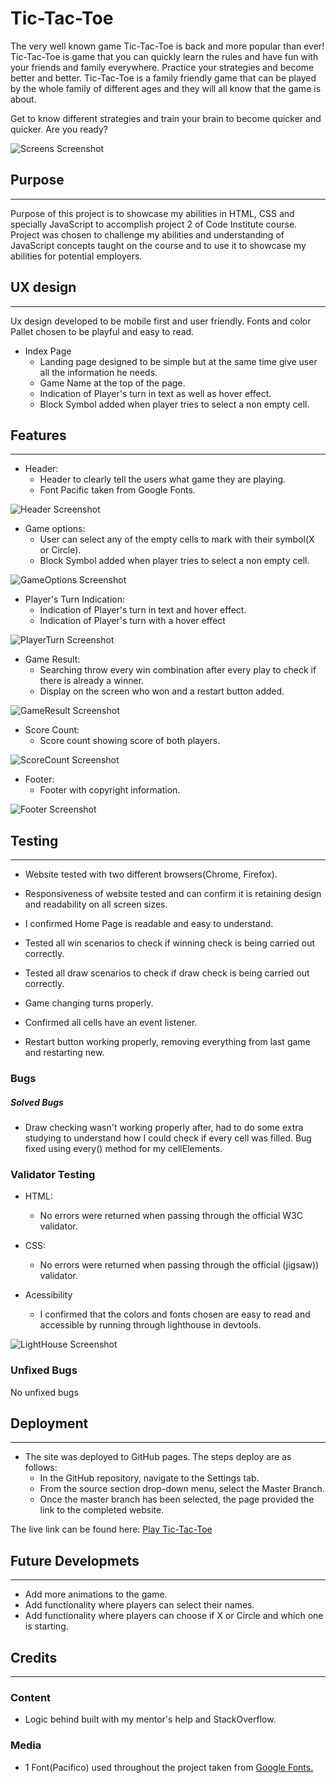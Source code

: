 # Tic-Tac-Toe
The very well known game Tic-Tac-Toe is back and more popular than ever! Tic-Tac-Toe is game that you can quickly learn the rules and have fun with your friends and family everywhere.
Practice your strategies and become better and better. Tic-Tac-Toe is a family friendly game that can be played by the whole family of different ages and they will all know that the game is about.

Get to know different strategies and train your brain to become quicker and quicker.
Are you ready?

![Screens Screenshot](assets/images/screens-screenshot.png)

## Purpose
------

Purpose of this project is to showcase my abilities in HTML, CSS and specially JavaScript to accomplish project 2 of Code Institute course. 
Project was chosen to challenge my abilities and understanding of JavaScript concepts taught on the course and to use it to showcase my abilities for potential employers.

## UX design
------

Ux design developed to be mobile first and user friendly.
Fonts and color Pallet chosen to be playful and easy to read.

- Index Page
    - Landing page designed to be simple but at the same time give user all the information he needs.
    - Game Name at the top of the page.
    - Indication of Player's turn in text as well as hover effect.
    - Block Symbol added when player tries to select a non empty cell.

## Features
------

- Header:
    - Header to clearly tell the users what game they are playing.
    - Font Pacific taken from Google Fonts.

![Header Screenshot](assets/images/header-screenshot.png)

- Game options:
    - User can select any of the empty cells to mark with their symbol(X or Circle).
    - Block Symbol added when player tries to select a non empty cell.

![GameOptions Screenshot](assets/images/gameoptions-screenshot.png)

- Player's Turn Indication:  
    - Indication of Player's turn in text and hover effect.
    - Indication of Player's turn with a hover effect

![PlayerTurn Screenshot](assets/images/playerturn-screenshot.png)

- Game Result:
    - Searching throw every win combination after every play to check if there is already a winner.
    - Display on the screen who won and a restart button added.

![GameResult Screenshot](assets/images/gameresult-screenshot.png)

- Score Count:
    - Score count showing score of both players.

![ScoreCount Screenshot](assets/images/score-screenshot.png)

- Footer:
    - Footer with copyright information.

![Footer Screenshot](assets/images/footer-screenshot.png)

## Testing
------

- Website tested with two different browsers(Chrome, Firefox).

- Responsiveness of website tested and can confirm it is retaining design and readability on all screen sizes.

- I confirmed Home Page is readable and easy to understand.

- Tested all win scenarios to check if winning check is being carried out correctly.

- Tested all draw scenarios to check if draw check is being carried out correctly.

- Game changing turns properly.

- Confirmed all cells have an event listener.

- Restart button working properly, removing everything from last game and restarting new.

### Bugs

##### Solved Bugs

- Draw checking wasn't working properly after, had to do some extra studying to understand how I could check if every cell was filled. Bug fixed using every() method for my cellElements.

### Validator Testing
- HTML: 
    - No errors were returned when passing through the official W3C validator.

- CSS: 
    - No errors were returned when passing through the official (jigsaw)) validator.

- Acessibility
    - I confirmed that the colors and fonts chosen are easy to read and accessible by running through lighthouse in devtools.

![LightHouse Screenshot](assets/images/lighthouse-screenshot.png)

### Unfixed Bugs
No unfixed bugs

## Deployment
------

- The site was deployed to GitHub pages. The steps deploy are as follows:
    - In the GitHub repository, navigate to the Settings tab.
    - From the source section drop-down menu, select the Master Branch.
    - Once the master branch has been selected, the page provided the link to the completed website.

The live link can be found here: <a href="https://marcogabarron.github.io/tic-tac-toe/" target="_blank">Play Tic-Tac-Toe</a>

## Future Developmets
------

- Add more animations to the game. 
- Add functionality where players can select their names.
- Add functionality where players can choose if X or Circle and which one is starting.

## Credits
------

### Content
- Logic behind built with my mentor's help and StackOverflow.

### Media
- 1 Font(Pacifico) used throughout the project taken from <a href="https://fonts.google.com/" target="_blank">Google Fonts.</a>
